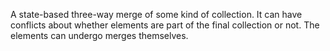 A state-based three-way merge of some kind of collection. It can have conflicts about whether elements are part of the final collection or not. The elements can undergo merges themselves.